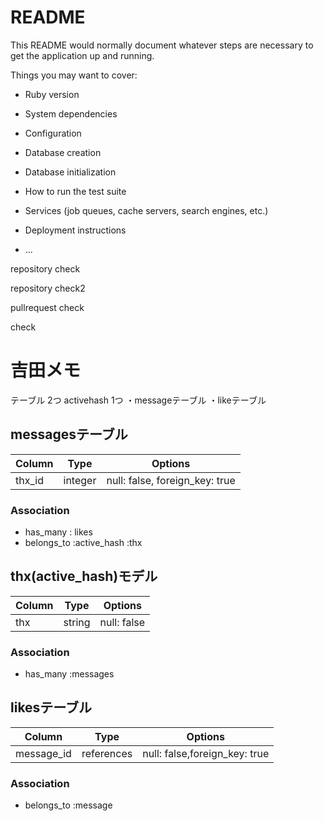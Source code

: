 # README

This README would normally document whatever steps are necessary to get the
application up and running.

Things you may want to cover:

* Ruby version

* System dependencies

* Configuration

* Database creation

* Database initialization

* How to run the test suite

* Services (job queues, cache servers, search engines, etc.)

* Deployment instructions

* ...


repository check


repository check2


pullrequest check


check

# 吉田メモ
テーブル 2つ
activehash 1つ
・messageテーブル
・likeテーブル

## messagesテーブル
|Column|Type|Options|
|------|----|-------|
|thx_id|integer|null: false, foreign_key: true|
### Association
- has_many  : likes
- belongs_to :active_hash :thx


## thx(active_hash)モデル
|Column|Type|Options|
|------|----|-------|
|thx|string|null: false|
### Association
- has_many :messages


## likesテーブル
|Column|Type|Options|
|------|----|-------|
|message_id|references|null: false,foreign_key: true|
### Association
- belongs_to :message
